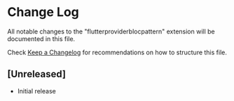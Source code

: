 # Change Log

All notable changes to the "flutterproviderblocpattern" extension will be documented in this file.

Check [Keep a Changelog](http://keepachangelog.com/) for recommendations on how to structure this file.

## [Unreleased]

- Initial release